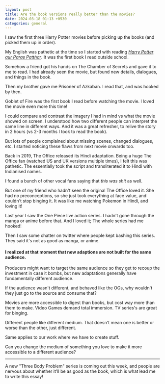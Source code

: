 ```yaml
---
layout: post
title: Are the book versions really better than the movies?
date: 2024-03-18 01:13 +0530
categories: general
---
```


I saw the first three Harry Potter movies before picking up the books (and picked them up in order).

My English was pathetic at the time so I started with reading [_Harry Potter aur Paras Patthar_](https://www.flipkart.com/harry-potter-aur-paras-patthar-part-1-hindi-philosopher-s-stone/p/itmacf4736bbad18). It was the first book I read outside school.

Somehow a friend got his hands on The Chamber of Secrets and gave it to me to read. I had already seen the movie, but found new details, dialogues, and things in the book.

Then my brother gave me Prisoner of Azkaban. I read that, and was hooked by then.

Goblet of Fire was the first book I read before watching the movie. I loved the movie even more this time!

I could compare and contrast the imagery I had in mind vs what the movie showed on screen. I understood how two different people can interpret the same line in different ways. And it was a great refresher, to relive the story in 2 hours (vs 2-3 months I took to read the book).

But lots of people complained about missing scenes, changed dialogues, etc. I started noticing these flaws from next movie onwards too.

Back in 2019, The Office released its Hindi adaptation. Being a huge The Office fan (watched US and UK versions multiple times), I felt this was pathetic. The essentially took the script and transliterated it to Hindi with Indianised names.

I found a bunch of other vocal fans saying that _this was shit_ as well.

But one of my friend who hadn't seen the original The Office loved it. She had no preconceptions, so she just took everything at face value, and couldn't stop binging it. It was like me watching Pokemon in Hindi, and loving it!

Last year I saw the One Piece live action series. I hadn't gone through the manga or anime before that. And I loved it; The whole series had me hooked!

Then I saw some chatter on twitter where people kept bashing this series. They said it's not as good as manga, or anime.

#### **I realized at that moment that new adaptions are not built for the same audience.**

Producers might want to target the same audience so they get to recoup the investment in case it bombs, but new adaptations generally have fundamentally different audience.

If the audience wasn't different, and behaved like the OGs, why wouldn't they just go to the source and consume that?

Movies are more accessible to digest than books, but cost way more than them to make. Video Games demand total immersion. TV series's  are great for binging.

Different people like different medium. That doesn't mean one is better or worse than the other, just different.

Same applies to our work where we have to create stuff.

Can you change the medium of something you love to make it more accessible to a different audience?

---

A new "Three Body Problem" series is coming out this week, and people are nervous about whether it'll be as good as the book, which is what lead me to write this essay!